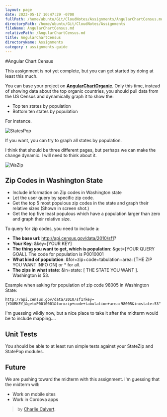 ```yaml
---
layout: page
date: 2023-05-17 10:47:29 -0700
fullPath: /home/ubuntu/Git/CloudNotes/Assignments/AngularChartCensus.md
directoryPath: /home/ubuntu/Git/CloudNotes/Assignments
fileName: AngularChartCensus.md
relativePath: /AngularChartCensus.md
title: AngularChartCensus
directoryName: Assignments
category : assignments-guide
---
```


#Angular Chart Census

This assignment is not yet complete, but you can get started by doing at least this much.

You can base your project on [**AngularChartOrganic**][chartOrg]. Only this time, instead of showing data about the top organic countries, you should pull data from the US Census and dynamically graph it to show the:

- Top ten states by population
- Bottom ten states by population

For instance.

![StatesPop](https://drive.google.com/uc?export=view&id=0B25UTAlOfPRGSWhLUGl5WTBuLVk)

If you want, you can try to graph all states by population. 

I think that should be three different pages, but perhaps we can make the change dynamic. I will need to think about it.


![WaZip](https://drive.google.com/uc?export=view&id=0B25UTAlOfPRGMkdRR3hNTTNraVk)

## Zip Codes in Washington State

- Include information on Zip codes in Washington state
- Let the user query by specific zip code.
- Get the top 5 most populous zip codes in the state and graph their relative sizes (Shown in screen shot.)
- Get the top five least populous which have a population larger than zero and graph their relative size.

To query for zip codes, you need to include a:

- **The base url**: http://api.census.gov/data/2010/sf1?
- **Your Key**: &key=[YOUR KEY]
- **The thing you want to get, which is population**: &get=[YOUR QUERY GOAL]. The code for population is P0010001
- **What kind of population**: &for=zip+code+tabulation+area: [THE ZIP YOU WANT INFO ON] or * for all.
- **The zips in what state**: &in=state: [ THE STATE YOU WANT ]. Washington is 53.

Example when asking for population of zip code 98005 in Washington State:

	http://api.census.gov/data/2010/sf1?key=[YOURKEY]&get=P0010001&for=zip+code+tabulation+area:98005&in=state:53"

I'm guessing wildly now, but a nice place to take it after the midterm would be to include mapping....

[chartOrg]: http://www.elvenware.com/charlie/books/CloudNotes/Assignments/AngularChartOrganic.html

## Unit Tests

You should be able to at least run simple tests against your StateZip and StatePop modules.

## Future

We are pushing toward the midterm with this assignment. I'm guessing that the midterm will:

- Work on mobile sites
- Work in Cordova apps


> by [Charlie Calvert](http://elvenware.com/charlie).
